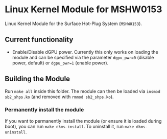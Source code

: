 # Linux Kernel Module for MSHW0153

Linux Kernel Module for the Surface Hot-Plug System (`MSHW0153`).

## Current functionality

- Enable/Disable dGPU power.
  Currently this only works on loading the module and can be specified via the parameter `dgpu_pwr=0` (disable power, default) or `dgpu_pwr=1` (enable power).

## Building the Module

Run `make all` inside this folder.
The module can then be loaded via `insmod sb2_shps.ko` (and removed with `rmmod sb2_shps.ko`).

### Permanently install the module

If you want to permanently install the module (or ensure it is loaded during boot), you can run `make dkms-install`.
To uninstall it, run `make dkms-uninstall`.
